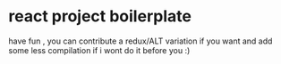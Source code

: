 # react project boilerplate 
have fun , you can contribute a redux/ALT variation if you want and add some less compilation if i wont do it before you :)
